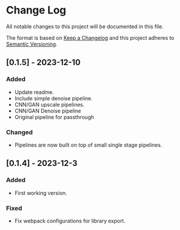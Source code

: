 
# Change Log
All notable changes to this project will be documented in this file.
 
The format is based on [Keep a Changelog](http://keepachangelog.com/)
and this project adheres to [Semantic Versioning](http://semver.org/).
 
 
## [0.1.5] - 2023-12-10
 
### Added

- Update readme.
- Include simple denoise pipeline.
- CNN/GAN upscale pipelines.
- CNN/GAN Denoise pipeline
- Original pipeline for passthrough

### Changed
- Pipelines are now built on top of small single stage pipelines.
 
## [0.1.4] - 2023-12-3

### Added

- First working version.
 
### Fixed
 
- Fix webpack configurations for library export.
